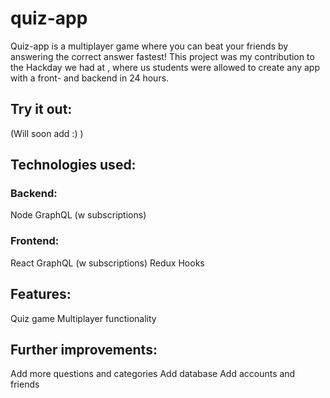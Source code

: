 # quiz-app

Quiz-app is a multiplayer game where you can beat your friends by answering the correct answer fastest! This project was my contribution to the Hackday we had at </Salt>, where us students were allowed to create any app with a front- and backend in 24 hours.

## Try it out: 

(Will soon add :) ) 

## Technologies used:
### Backend:
Node
GraphQL (w subscriptions)

### Frontend:
React
GraphQL (w subscriptions)
Redux
Hooks

## Features:
Quiz game
Multiplayer functionality

## Further improvements:
Add more questions and categories
Add database
Add accounts and friends

